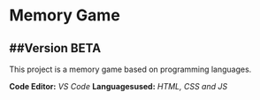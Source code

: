 Memory Game
===========
##Version BETA
--------------

This project is a memory game based on programming languages.

**Code Editor:** *VS Code*
**Languages ​​used:** *HTML, CSS and JS*

